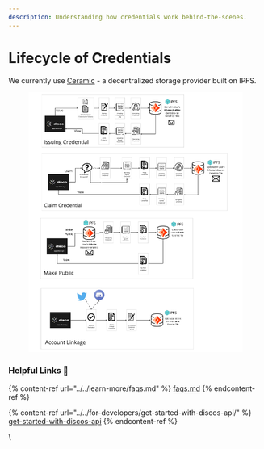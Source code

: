```yaml
---
description: Understanding how credentials work behind-the-scenes.
---
```


# Lifecycle of Credentials

We currently use [Ceramic](http://ceramic.network) - a decentralized storage provider built on IPFS.

<figure><img src="../../.gitbook/assets/Disco Overview.jpg" alt=""><figcaption></figcaption></figure>

### Helpful Links :link:

{% content-ref url="../../learn-more/faqs.md" %}
[faqs.md](../../learn-more/faqs.md)
{% endcontent-ref %}

{% content-ref url="../../for-developers/get-started-with-discos-api/" %}
[get-started-with-discos-api](../../for-developers/get-started-with-discos-api/)
{% endcontent-ref %}

\
